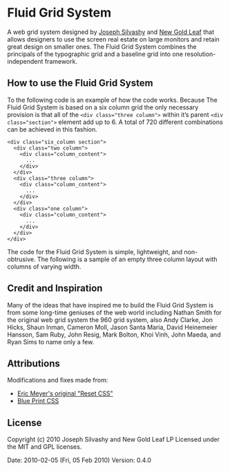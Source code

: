 # Fluid Grid System

A web grid system designed by [Joseph Silvashy](http://newgoldleaf.com/hello#joseph_silvashy "Joseph Silvashy") and [New Gold Leaf](http://newgoldleaf.com/ "New Gold Leaf") that allows designers to use the screen real estate on large monitors and retain great design on smaller ones. The Fluid Grid System combines the principals of the typographic grid and a baseline grid into one resolution-independent framework.

## How to use the Fluid Grid System
To the following code is an example of how the code works. Because The Fluid Grid System is based on a six column grid the only necessary provision is that all of the `<div class="three column">` within it’s parent `<div class="section">` element add up to 6. A total of 720 different combinations can be achieved in this fashion.

    <div class="six_column section">
      <div class="two column">
        <div class="column_content">
          ...
        </div>
      </div>
      <div class="three column">
        <div class="column_content">
          ...
        </div>
      </div>
      <div class="one column">
        <div class="column_content">
          ...
        </div>
      </div>
    </div>

The code for the Fluid Grid System is simple, lightweight, and non-obtrusive. The following is a sample of an empty three column layout with columns of varying width.

## Credit and Inspiration
Many of the ideas that have inspired me to build the Fluid Grid System is from some long-time geniuses of the web world including Nathan Smith for the original web grid system the 960 grid system, also Andy Clarke, Jon Hicks, Shaun Inman, Cameron Moll, Jason Santa Maria, David Heinemeier Hansson, Sam Ruby, John Resig, Mark Bolton, Khoi Vinh, John Maeda, and Ryan Sims to name only a few.

## Attributions
Modifications and fixes made from:
*   [Eric Meyer's original "Reset CSS"](http://meyerweb.com/eric/tools/css/reset/ "Eric Meyer's original 'Reset CSS'")
*   [Blue Print CSS](http://code.google.com/p/blueprintcss/ "Blue Print CSS")

## License
Copyright (c) 2010 Joseph Silvashy and New Gold Leaf LP
Licensed under the MIT and GPL licenses.

Date: 2010-02-05 (Fri, 05 Feb 2010)
Version: 0.4.0

